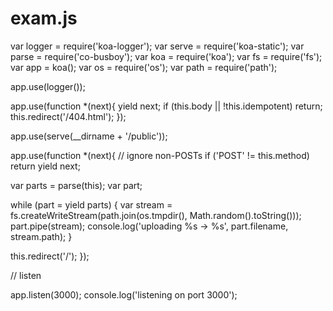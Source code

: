# exam.js

var logger = require('koa-logger');
var serve = require('koa-static');
var parse = require('co-busboy');
var koa = require('koa');
var fs = require('fs');
var app = koa();
var os = require('os');
var path = require('path');


app.use(logger());

app.use(function *(next){
  yield next;
  if (this.body || !this.idempotent) return;
  this.redirect('/404.html');
});


app.use(serve(__dirname + '/public'));

app.use(function *(next){
  // ignore non-POSTs
  if ('POST' != this.method) return yield next;

  var parts = parse(this);
  var part;

  while (part = yield parts) {
    var stream = fs.createWriteStream(path.join(os.tmpdir(), Math.random().toString()));
    part.pipe(stream);
    console.log('uploading %s -> %s', part.filename, stream.path);
  }

  this.redirect('/');
});

// listen

app.listen(3000);
console.log('listening on port 3000');
